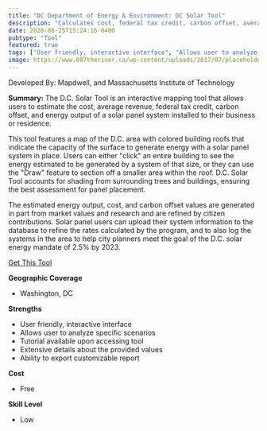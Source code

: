 ```yaml
---
title: "DC Department of Energy & Environment: DC Solar Tool"
description: "Calculates cost, federal tax credit, carbon offset, average revenue, and energy output of solar energy for residential and business roofs in D.C. area that are looking to create solar panel systems"
date: 2020-06-25T15:24:16-0400
pubtype: "Tool"
featured: true
tags: ["User friendly, interactive interface", "Allows user to analyze specific scenarios", "Tutorial available upon accessing tool", "Extensive details about the provided values", "Ability to export customizable report"]
image: https://www.887theriver.ca/wp-content/uploads/2017/07/placeholder.jpg
---
```

Developed By: Mapdwell, and Massachusetts Institute of Technology

**Summary:** The D.C. Solar Tool is an interactive mapping tool that allows users to estimate the cost, average revenue, federal tax credit, carbon offset, and energy output of a solar panel system installed to their business or residence. 

This tool features a map of the D.C. area with colored building roofs that indicate the capacity of the surface to generate energy with a solar panel system in place. Users can either "click" an entire building to see the energy estimated to be generated by a system of that size, or they can use the "Draw" feature to section off a smaller area within the roof. D.C. Solar Tool accounts for shading from surrounding trees and buildings, ensuring the best assessment for panel placement. 

The estimated energy output, cost, and carbon offset values are generated in part from market values and research and are refined by citizen contributions. Solar panel users can upload their system information to the database to refine the rates calculated by the program, and to also log the systems in the area to help city planners meet the goal of the D.C. solar energy mandate of 2.5% by 2023.

<a href="https://www.mapdwell.com/en/solar/dc
" target="_blank">Get This Tool</a>

__**Geographic Coverage**__
-  Washington, DC

__**Strengths**__
-  User friendly, interactive interface
-   Allows user to analyze specific scenarios
-   Tutorial available upon accessing tool
-   Extensive details about the provided values
-   Ability to export customizable report

__**Cost**__
- Free

__**Skill Level**__
- Low
